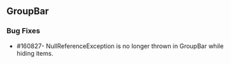 ## GroupBar

### Bug Fixes

* \#160827- NullReferenceException is no longer thrown in GroupBar while hiding items.
